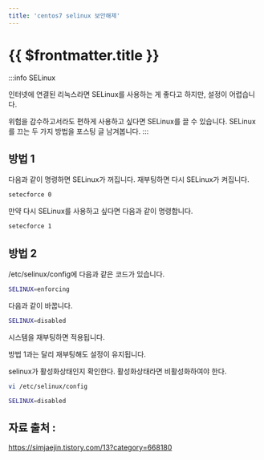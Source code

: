```yaml
---
title: 'centos7 selinux 보안해제'
---
```


# {{ $frontmatter.title }}


:::info
SELinux

인터넷에 연결된 리눅스라면 SELinux를 사용하는 게 좋다고 하지만, 설정이 어렵습니다.

위험을 감수하고서라도 편하게 사용하고 싶다면 SELinux를 끌 수 있습니다. SELinux를 끄는 두 가지 방법을 포스팅 글 남겨봅니다.
:::






## 방법 1
다음과 같이 명령하면 SELinux가 꺼집니다. 재부팅하면 다시 SELinux가 켜집니다.

```bash
setecforce 0
```

만약 다시 SELinux를 사용하고 싶다면 다음과 같이 명령합니다.

```bash
setecforce 1
```

## 방법 2
/etc/selinux/config에 다음과 같은 코드가 있습니다.

```bash
SELINUX=enforcing
```

다음과 같이 바꿉니다.

```bash
SELINUX=disabled
```

시스템을 재부팅하면 적용됩니다.

방법 1과는 달리 재부팅해도 설정이 유지됩니다.



selinux가 활성화상태인지 확인한다. 활성화상태라면 비활성화하여야 한다.

```bash
vi /etc/selinux/config

SELINUX=disabled
```



## 자료 출처 :

https://simjaejin.tistory.com/13?category=668180